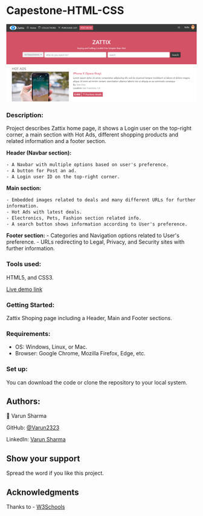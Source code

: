 # Capestone-HTML-CSS

![screenshot](images/screenshot.PNG)

### **Description:** 

Project describes Zattix home page, it shows a Login user on the top-right corner, a main section with Hot Ads, different shopping products and related information and a footer section.
 
 **Header (Navbar section):**
 
 	- A Navbar with multiple options based on user's preference.
 	- A button for Post an ad.
    - A Login user ID on the top-right corner.
 	
 **Main section:**
 
 	- Embedded images related to deals and many different URLs for further information.
 	- Hot Ads with latest deals.
 	- Electronics, Pets, Fashion section related info. 
 	- A search button shows information according to User's preference.
 	
 **Footer section:**
    - Categories and Navigation options related to User's preference.
 	- URLs redirecting to Legal, Privacy, and Security sites with further information.
 	
	
 ### **Tools used:**
 
 HTML5, and CSS3.
 
 
 
[Live demo link](https://varun2323.github.io/Capestone-HTML-CSS/)

 
 
### **Getting Started:**

Zattix Shoping page including a Header, Main and Footer sections.



 ### **Requirements:** 
 - OS: Windows, Linux, or Mac.
 - Browser: Google Chrome, Mozilla Firefox, Edge, etc.
 

### **Set up:**

You can download the code or clone the repository to your local system.


## **Authors:**

👤 Varun Sharma

GitHub: [@Varun2323](https://github.com/Varun2323)

LinkedIn: [Varun Sharma](https://www.linkedin.com/in/varun-sharma-82b29b82/)

  
## **Show your support**

Spread the word if you like this project.

## **Acknowledgments**

Thanks to - [W3Schools](http://w3schools-fa.ir)